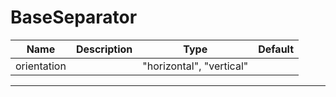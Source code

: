 # BaseSeparator

| Name        | Description | Type                     | Default |
| ----------- | ----------- | ------------------------ | ------- |
| orientation |             | "horizontal", "vertical" |         |

---
